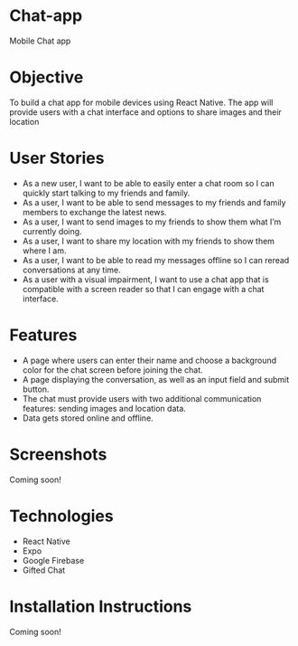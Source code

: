 # Chat-app
Mobile Chat app

# Objective
To build a chat app for mobile devices using React Native. The app will
provide users with a chat interface and options to share images and their
location

# User Stories

- As a new user, I want to be able to easily enter a chat room so I can quickly start talking to my
friends and family.
- As a user, I want to be able to send messages to my friends and family members to exchange
the latest news.
- As a user, I want to send images to my friends to show them what I’m currently doing.
- As a user, I want to share my location with my friends to show them where I am.
- As a user, I want to be able to read my messages offline so I can reread conversations at any
time.
- As a user with a visual impairment, I want to use a chat app that is compatible with a screen
reader so that I can engage with a chat interface.

# Features

- A page where users can enter their name and choose a background color for the chat screen
before joining the chat.
- A page displaying the conversation, as well as an input field and submit button.
- The chat must provide users with two additional communication features: sending images
and location data.
- Data gets stored online and offline.

# Screenshots

Coming soon!

# Technologies

- React Native
- Expo
- Google Firebase
- Gifted Chat

# Installation Instructions

Coming soon!



